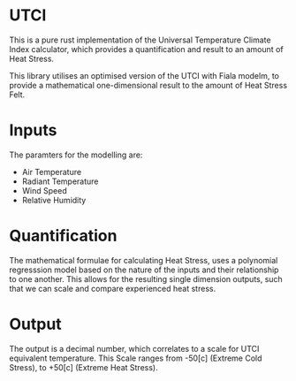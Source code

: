 # UTCI
This is a pure rust implementation of the 
Universal Temperature Climate Index calculator, 
which provides a quantification and result to 
an amount of Heat Stress. 

This library utilises an optimised version 
of the UTCI with Fiala modelm, to provide 
a mathematical one-dimensional result to 
the amount of Heat Stress Felt. 

# Inputs 
The paramters for the modelling are:
- Air Temperature
- Radiant Temperature
- Wind Speed
- Relative Humidity

# Quantification 
The mathematical formulae for calculating 
Heat Stress, uses a polynomial regresssion 
model based on the nature of the inputs and 
their relationship to one another. This allows 
for the resulting single dimension outputs, 
such that we can scale and compare experienced
heat stress. 

# Output
The output is a decimal number, which correlates 
to a scale for UTCI equivalent temperature. 
This Scale ranges from -50[c] (Extreme Cold
Stress), to +50[c] (Extreme Heat Stress).

